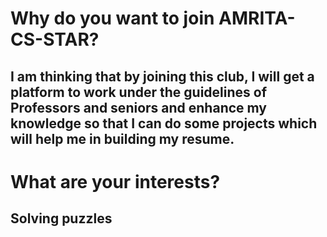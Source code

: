 # Why do you want to join AMRITA-CS-STAR?
## I am thinking that by joining this club, I will get a platform to work under the guidelines of Professors and seniors and enhance my knowledge so that I can do some projects which will help me in building my resume. 
# What are your interests?
## Solving puzzles

